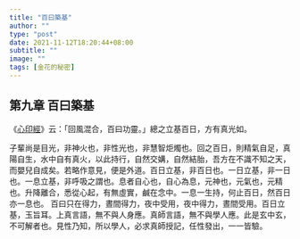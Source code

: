 ```yaml
---
title: "百曰築基"
author: ""
type: "post"
date: 2021-11-12T18:20:44+08:00
subtitle: ""
image: ""
tags: [金花的秘密]
---
```

## 第九章 百曰築基

《[心印經](https://zh.wikisource.org/wiki/心印經)》云：「回風混合，百曰功靈。」總之立基百日，方有真光如。
<!--more-->
子輩尚是目光，非神火也，非性光也，非慧智炬燭也。回之百日，則精氣自足，真陽自生，水中自有真火，以此持行，自然交媾，自然結胎，吾方在不識不知之天，而嬰兒自成矣。若略作意見，便是外道。百日立基，非百日也。一日立基，非一日也。一息立基，非呼吸之謂也。息者自心也，自心為息，元神也，元氣也，元精也。升降離合，悉從心起，有無虛實，鹹在念中。一息一生持，何止百日，然百日亦一息也。
百曰只在得力，晝間得力，夜中受用，夜中得力，晝間受用。百日立基，玉旨耳。上真言語，無不與人身應。真師言語，無不與學人應。此是玄中玄，不可解者也。見性乃知，所以學人，必求真師授記，任性發出，一一皆驗。